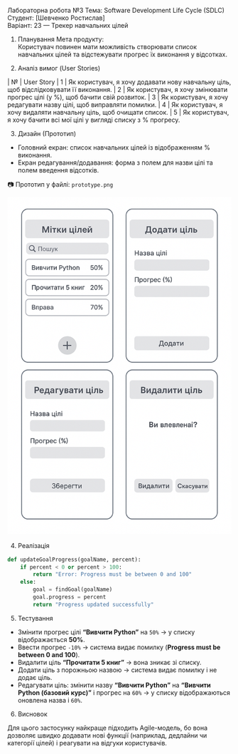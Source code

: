 Лабораторна робота №3
Тема: Software Development Life Cycle (SDLC)  
Студент: [Шевченко Ростислав]  
Варіант: 23 — Трекер навчальних цілей  


1. Планування
Мета продукту:  
Користувач повинен мати можливість створювати список навчальних цілей та відстежувати прогрес їх виконання у відсотках.


2. Аналіз вимог (User Stories)

| №  | User Story
| 1  | Як користувач, я хочу додавати нову навчальну ціль, щоб відслідковувати її виконання.
| 2  | Як користувач, я хочу змінювати прогрес цілі (у %), щоб бачити свій розвиток.
| 3  | Як користувач, я хочу редагувати назву цілі, щоб виправляти помилки.
| 4  | Як користувач, я хочу видаляти навчальну ціль, щоб очищати список.
| 5  | Як користувач, я хочу бачити всі мої цілі у вигляді списку з % прогресу.

3. Дизайн (Прототип)

- Головний екран: список навчальних цілей із відображенням % виконання.  
- Екран редагування/додавання: форма з полем для назви цілі та полем введення відсотків.  

📷 Прототип у файлі: `prototype.png`  

![Прототип](57fb906e-ad75-4290-a45e-e0570cc125fe-wm.png)

4. Реалізація


```python
def updateGoalProgress(goalName, percent):
    if percent < 0 or percent > 100:
        return "Error: Progress must be between 0 and 100"
    else:
        goal = findGoal(goalName)
        goal.progress = percent
        return "Progress updated successfully"
```


5. Тестування

* Змінити прогрес цілі **“Вивчити Python”** на `50%` → у списку відображається **50%**.
* Ввести прогрес `-10%` → система видає помилку (**Progress must be between 0 and 100**).
* Видалити ціль **“Прочитати 5 книг”** → вона зникає зі списку.
* Додати ціль з порожньою назвою → система видає помилку і не додає ціль.
* Редагувати ціль: змінити назву **“Вивчити Python”** на **“Вивчити Python (базовий курс)”** і прогрес на `60%` → у списку відображаються оновлена назва і `60%`.


6. Висновок

Для цього застосунку найкраще підходить Agile-модель, бо вона дозволяє швидко додавати нові функції (наприклад, дедлайни чи категорії цілей) і реагувати на відгуки користувачів.



